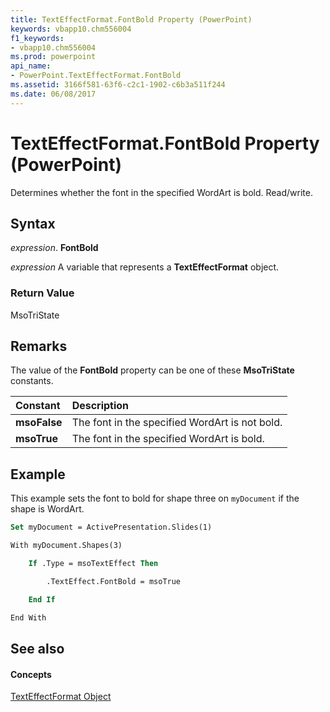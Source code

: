 ```yaml
---
title: TextEffectFormat.FontBold Property (PowerPoint)
keywords: vbapp10.chm556004
f1_keywords:
- vbapp10.chm556004
ms.prod: powerpoint
api_name:
- PowerPoint.TextEffectFormat.FontBold
ms.assetid: 3166f581-63f6-c2c1-1902-c6b3a511f244
ms.date: 06/08/2017
---
```



# TextEffectFormat.FontBold Property (PowerPoint)

Determines whether the font in the specified WordArt is bold. Read/write.


## Syntax

 _expression_. **FontBold**

 _expression_ A variable that represents a **TextEffectFormat** object.


### Return Value

MsoTriState


## Remarks

The value of the  **FontBold** property can be one of these **MsoTriState** constants.



|**Constant**|**Description**|
|:-----|:-----|
|**msoFalse**|The font in the specified WordArt is not bold.|
|**msoTrue**| The font in the specified WordArt is bold.|

## Example

This example sets the font to bold for shape three on  `myDocument` if the shape is WordArt.


```vb
Set myDocument = ActivePresentation.Slides(1)

With myDocument.Shapes(3)

    If .Type = msoTextEffect Then

        .TextEffect.FontBold = msoTrue

    End If

End With
```


## See also


#### Concepts


[TextEffectFormat Object](PowerPoint.TextEffectFormat.md)

